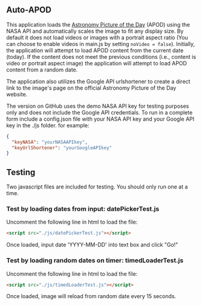 Auto-APOD
---
This application loads the [Astronomy Picture of the Day](http://apod.nasa.gov/apod/astropix.html) (APOD) using the NASA API and automatically scales the image to fit any display size. By default it does not load videos or images with a portrait aspect ratio (You can choose to enable videos in main.js by setting `noVideo = false`). Initially, the application will attempt to load APOD content from the current date (today). If the content does not meet the previous conditions (i.e., content is video or portrait aspect image) the application will attempt to load APOD content from a random date.

The application also utilizes the Google API urlshortener to create a direct link to the image's page on the official Astronomy Picture of the Day website.

The version on GitHub uses the demo NASA API key for testing purposes only and does not include the Google API credentials. To run in a complete form include a config.json file with your NASA API key and your Google API key in the ./js folder. for example:
```json
{
  "keyNASA": "yourNASAAPIkey",
  "keyUrlShortener": "yourGoogleAPIkey"
}
```
Testing
---
Two javascript files are included for testing. You should only run one at a time.

### Test by loading dates from input: datePickerTest.js

Uncomment the following line in html to load the file:

```html
<script src="./js/datePickerTest.js"></script>
```

Once loaded, input date 'YYYY-MM-DD' into text box and click "Go!"

### Test by loading random dates on timer: timedLoaderTest.js
Uncomment the following line in html to load the file:

```html
<script src="./js/timedLoaderTest.js"></script>
```
Once loaded, image will reload from random date every 15 seconds.
